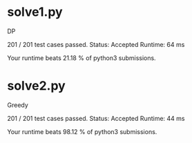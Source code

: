 # solve1.py

DP

201 / 201 test cases passed.
Status: Accepted
Runtime: 64 ms

Your runtime beats 21.18 % of python3 submissions.

# solve2.py

Greedy

201 / 201 test cases passed.
Status: Accepted
Runtime: 44 ms

Your runtime beats 98.12 % of python3 submissions.

